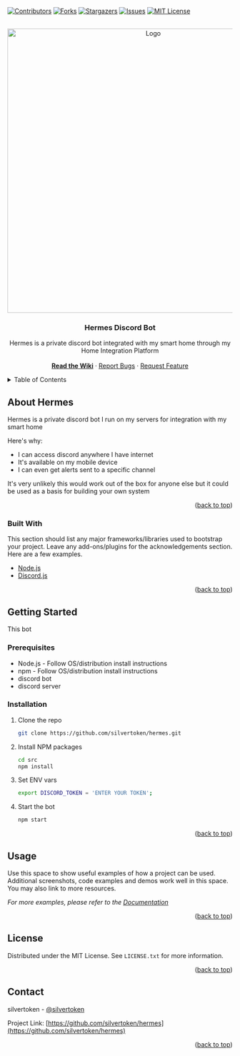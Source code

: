 <div id="top"></div>
<!--
*** Thanks for checking out the Best-README-Template. If you have a suggestion
*** that would make this better, please fork the repo and create a pull request
*** or simply open an issue with the tag "enhancement".
*** Don't forget to give the project a star!
*** Thanks again! Now go create something AMAZING! :D
-->



<!-- PROJECT SHIELDS -->
<!--
*** I'm using markdown "reference style" links for readability.
*** Reference links are enclosed in brackets [ ] instead of parentheses ( ).
*** See the bottom of this document for the declaration of the reference variables
*** for contributors-url, forks-url, etc. This is an optional, concise syntax you may use.
*** https://www.markdownguide.org/basic-syntax/#reference-style-links
-->
[![Contributors][contributors-shield]][contributors-url]
[![Forks][forks-shield]][forks-url]
[![Stargazers][stars-shield]][stars-url]
[![Issues][issues-shield]][issues-url]
[![MIT License][license-shield]][license-url]



<!-- PROJECT LOGO -->
<br />
<div align="center">
  <a href="https://github.com/silvertoken/hermes">
    <img src="https://static.wikia.nocookie.net/gods_and_demons/images/0/05/D98161p-a8f1ec7d-4e6f-434a-ae76-1f71db128448.jpg" alt="Logo" height="637">
  </a>

  <h3 align="center">Hermes Discord Bot</h3>

  <p align="center">
    Hermes is a private discord bot integrated with my smart home through my Home Integration Platform
    <br />
    <br />
	<a href="https://github.com/silvertoken/hermes/wiki"><strong>Read the Wiki</strong></a>
	·
    <a href="https://github.com/silvertoken/hermes/issues">Report Bugs</a>
    ·
    <a href="https://github.com/silvertoken/hermes/issues">Request Feature</a>
  </p>
</div>



<!-- TABLE OF CONTENTS -->
<details>
  <summary>Table of Contents</summary>
  <ol>
    <li>
      <a href="#about-hermes">About Hermes</a>
      <ul>
        <li><a href="#built-with">Built With</a></li>
      </ul>
    </li>
    <li>
      <a href="#getting-started">Getting Started</a>
      <ul>
        <li><a href="#prerequisites">Prerequisites</a></li>
        <li><a href="#installation">Installation</a></li>
      </ul>
    </li>
    <li><a href="#usage">Usage</a></li>
    <li><a href="#license">License</a></li>
    <li><a href="#contact">Contact</a></li>
  </ol>
</details>



<!-- ABOUT HERMES -->
## About Hermes

Hermes is a private discord bot I run on my servers for integration with my smart home

Here's why:
* I can access discord anywhere I have internet
* It's available on my mobile device
* I can even get alerts sent to a specific channel

It's very unlikely this would work out of the box for anyone else but it could be used as a basis for building your own system

<p align="right">(<a href="#top">back to top</a>)</p>



### Built With

This section should list any major frameworks/libraries used to bootstrap your project. Leave any add-ons/plugins for the acknowledgements section. Here are a few examples.

* [Node.js](https://nodejs.org/en/)
* [Discord.js](https://discord.js.org/#/)


<p align="right">(<a href="#top">back to top</a>)</p>



<!-- GETTING STARTED -->
## Getting Started

This bot

### Prerequisites

* Node.js - Follow OS/distribution install instructions
* npm - Follow OS/distribution install instructions
* discord bot
* discord server

### Installation

1. Clone the repo
   ```sh
   git clone https://github.com/silvertoken/hermes.git
   ```
3. Install NPM packages
   ```sh
   cd src
   npm install
   ```
4. Set ENV vars
   ```sh
   export DISCORD_TOKEN = 'ENTER YOUR TOKEN';
   ```
5. Start the bot
   ```sh
   npm start
   ```

<p align="right">(<a href="#top">back to top</a>)</p>



<!-- USAGE EXAMPLES -->
## Usage

Use this space to show useful examples of how a project can be used. Additional screenshots, code examples and demos work well in this space. You may also link to more resources.

_For more examples, please refer to the [Documentation](https://example.com)_

<p align="right">(<a href="#top">back to top</a>)</p>



<!-- LICENSE -->
## License

Distributed under the MIT License. See `LICENSE.txt` for more information.

<p align="right">(<a href="#top">back to top</a>)</p>



<!-- CONTACT -->
## Contact

silvertoken - [@silvertoken](https://github.com/silvertoken)

Project Link: [https://github.com/silvertoken/hermes](https://github.com/silvertoken/hermes)

<p align="right">(<a href="#top">back to top</a>)</p>



<!-- MARKDOWN LINKS & IMAGES -->
<!-- https://www.markdownguide.org/basic-syntax/#reference-style-links -->
[contributors-shield]: https://shields.io/github/contributors/silvertoken/hermes.svg?style=for-the-badge
[contributors-url]: https://github.com/silvertoken/hermes/graphs/contributors
[forks-shield]: https://shields.io/github/forks/silvertoken/hermes.svg?style=for-the-badge
[forks-url]: https://github.com/silvertoken/hermes/network/members
[stars-shield]: https://shields.io/github/stars/silvertoken/hermes.svg?style=for-the-badge
[stars-url]: https://github.com/silvertoken/hermes/stargazers
[issues-shield]: https://shields.io/github/issues/silvertoken/hermes.svg?style=for-the-badge
[issues-url]: https://github.com/silvertoken/hermes/issues
[license-shield]: https://shields.io/github/license/silvertoken/hermes.svg?style=for-the-badge
[license-url]: https://github.com/silvertoken/hermes/blob/master/LICENSE.txt
